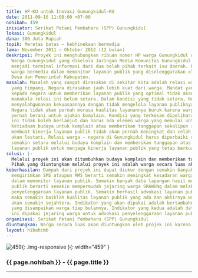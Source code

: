 ```yaml
---
title: HP-KU untuk Inovasi Gunungkidul-KU
date: 2011-09-16 11:08:00 +07:00
nohibah: 459
inisiator: Serikat Petani Pembaharu (SPP) Gunungkidul
lokasi: Gunungkidul
dana: 300 Juta Rupiah
topik: Meretas batas – kebhinekaan bermedia
lama: November 2011 – Oktober 2012 (12 bulan)
deskripsi: Proyek ini menghubungkan ribuan nomor HP warga Gunungkidul dengan web Mata
  Warga Gunungkidul yang dikelola Jaringan Media Komunitas Gunungkidul (JMKGK) yang
  menjadi terminal informasi dari dua belah pihak terkait isu daerah. Proyek ini mengajak
  warga bermedia dalam memonitor layanan publik yang diselenggarakan oleh Pemerintah
  Desa dan Pemerintah Kabupaten.
masalah: Masalah yang sangat dirasakan di sekitar kita adalah relasi warga – negara
  yang timpang. Negara dirasakan jauh lebih kuat dari warga. Mandat yang diberikan
  kepada negara untuk memberikan layanan publik yang optimal tidak akan pernah terwujud
  manakala relasi ini belum setara. Dalam kondisi yang tidak setara, Negara akan mudah
  menyalahgunakan kekuasaannya dengan tidak mengelola layanan publiknya dengan baik.
  Negara tidak akan pernah merasa kualitas layanannya buruk karena warga tidak akan
  pernah berani untuk ajukan komplain. Kondisi yang terkesan dipelihara oleh Negara
  ini tidak boleh berlanjut dan harus ada elemen warga yang memulai untuk mengubahnya.
  Ketiadaan budaya untuk komplain atau memberikan tanggapan sekalipun inilah yang
  membuat kinerja layanan publik tidak akan pernah meningkat dan celah korupsi tetap
  akan lestari. Relasi warga – negara di Gunungkidul harus diperbaiki supaya menjadi
  semakin setara melalui budaya komplain dan memberikan tanggapan atas penyelenggaraan
  layanan publik untuk menjaga kinerja layanan publik yang tetap berkualitas baik.
solusi: |-
  Melalui proyek ini akan ditumbuhkan budaya komplain dan memberikan tanggapan atas layanan publik yang diselenggarakan oleh Negara. Dengan membuka system kanal dimana warga dapat memberikan komplain dan tanggapan atas layanan publik melalui SMS ataupun MMS kepada Web Mata Warga Gunungkidul ini akan menjadi data lapangan yang mendorong jejaring warga di 18 kecamatan yang tergabung dalam SRAWUNg (Sarana Rembug Warga Untuk Gunungkidul) untuk melakukan advokasi penyelenggaraan layanan publik. Dengan semakin banyak data komplain dan tanggapan dari warga atas layanan public maka akan mempermudah penyampaian masalah yang paling urgent yang harus didesakan kepada Negara. Proyek ini juga akan memperkenalkan kepada petugas layanan publik yang tersebar hingga pelosok desa untuk selalu menjaga kinerja karena ada instrument monitoring yang dimiliki oleh warga Gunungkidul. Hadirnya instrument monitoring ini secara sosiologis dan politis diyakini akan meningkatkan posisi warga di hadapan Negara sehingga mampu mendorong Negara untuk menyelenggarakan layanan publik yang prima.
  Pihak yang diuntungkan melalui proyek ini adalah warga secara luas akan diuntungkan oleh projek ini karena sistem yang dilahirkan akan menumbuhkan budaya monitoring terhadap layanan publik. Ketika budaya monitoring ini semakin tumbuh maka keberdayaan warga di hadapan Negara akan terwujud. Monitoring yang menerus dilakukan dan didukung dengan jaringan warga tingkat kabupaten yang tanpa lelah untuk melakukan advokasi diyakini akan efektif untuk meningkatkan layanan publik yang diselenggarakan oleh Negara.
keberhasilan: Dampak dari projek ini dapat diukur dengan semakin banyaknya warga yang
  mengirimkan SMS ataupun MMS berarti semakin meningkat kesadaran warga untuk berdaya
  dalam memonitor layanan publik. Semakin banyak data lapangan hasil monitoring layanan
  publik berarti semakin mempermudah jejaring warga SRAWUNg dalam melakukan advokasi
  penyelenggaraan layanan publik. Semakin berhasil advokasi layanan publik yang dilakukan
  maka semakin baiklah kualitas layanan publik yang ada dan akhirnya warga Gunungkidul
  akan semakin sejahtera. Indikator yang akan dipakai adalah bertambahnya 10 tanggapan
  yang disampaikan warga tiap bulannya. Indikator yang kedua adalah data lapangan
  ini dipakai jejaring warga untuk advokasi penyelenggaraan layanan publik.
organisasi: Serikat Petani Pembaharu (SPP) Gunungkidul
diuntungkan: Warga secara luas akan diuntungkan oleh projek ini karena sistem yang dilahirkan akan menumbuhkan budaya monitoring terhadap layanan publik. Ketika budaya monitoring ini semakin tumbuh maka keberdayaan warga di hadapan Negara akan terwujud. Monitoring yang menerus dilakukan dan didukung dengan jaringan warga tingkat kabupaten yang tanpa lelah untuk melakukan advokasi diyakini akan efektif untuk meningkatkan layanan publik yang diselenggarakan oleh Negara. Semakin berkualitas baik layanan publik yang ada di Gunungkidul semakin diuntungkanlah warga Gunungkidul.
layout: hibahcmb
---
```


![459](/static/img/hibahcmb/459.png){: .img-responsive }{: width="459" }

### {{ page.nohibah }} - {{ page.title }}

---
